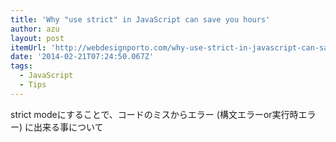```yaml
---
title: 'Why "use strict" in JavaScript can save you hours'
author: azu
layout: post
itemUrl: 'http://webdesignporto.com/why-use-strict-in-javascript-can-save-you-hours/'
date: '2014-02-21T07:24:50.067Z'
tags:
  - JavaScript
  - Tips
---
```

strict modeにすることで、コードのミスからエラー (構文エラーor実行時エラー) に出来る事について

